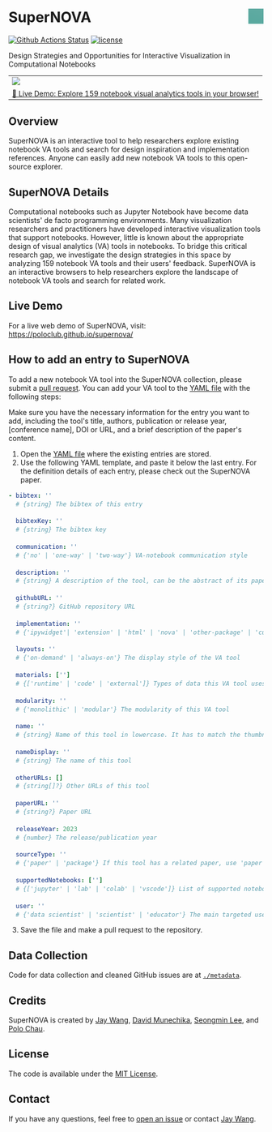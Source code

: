 # SuperNOVA <a href="https://poloclub.github.io/supernova/"><img align="right" src="public/favicon.svg" width="30" height="30"></img></a>


[![Github Actions Status](https://github.com/poloclub/supernova/workflows/build/badge.svg)](https://github.com/poloclub/supernova/actions/workflows/build.yml)
[![license](https://img.shields.io/badge/License-MIT-success)](https://github.com/poloclub/supernova/blob/master/LICENSE)

Design Strategies and Opportunities for Interactive Visualization in Computational Notebooks

<table>
  <tr>
    <td colspan="1"><a href="https://poloclub.github.io/supernova"><img src='https://i.imgur.com/wy2NbdR.png'></a></td>
  </tr>
  <tr></tr>
  <tr align="center">
    <td><a href="https://poloclub.github.io/supernova">🚀 Live Demo: Explore 159 notebook visual analytics tools in your browser!</a></td>
    <!-- <td><a href="https://youtu.be/3eGqTmsStJM">📺 Demo Video</a></td>
    <td><a href="https://youtu.be/l1mr9z1TuAk">👨🏻‍🏫 Conference Talk</a></td>
    <td><a href="https://arxiv.org/abs/2209.09227">📖 Research Paper</a></td> -->
  </tr>
</table>


## Overview

SuperNOVA is an interactive tool to help researchers explore existing notebook VA tools and search for design inspiration and implementation references. Anyone can easily add new notebook VA tools to this open-source explorer.

## SuperNOVA Details

Computational notebooks such as Jupyter Notebook have become data scientists' de facto programming environments. Many visualization researchers and practitioners have developed interactive visualization tools that support notebooks. However, little is known about the appropriate design of visual analytics (VA) tools in notebooks. To bridge this critical research gap, we investigate the design strategies in this space by analyzing 159 notebook VA tools and their users' feedback. SuperNOVA is an interactive browsers to help researchers explore the landscape of notebook VA tools and search for related work.

## Live Demo

For a live web demo of SuperNOVA, visit: <https://poloclub.github.io/supernova/>

## How to add an entry to SuperNOVA

To add a new notebook VA tool into the SuperNOVA collection, please submit a [pull request](https://github.com/poloclub/supernova/pulls). You can add your VA tool to the [YAML file](https://github.com/poloclub/supernova/blob/main/src/data/supernova.yaml) with the following steps:

Make sure you have the necessary information for the entry you want to add, including the tool's title, authors, publication or release year, [conference name], DOI or URL, and a brief description of the paper's content.

1. Open the [YAML file](https://github.com/poloclub/supernova/blob/main/src/data/supernova.yaml) where the existing entries are stored.
2. Use the following YAML template, and paste it below the last entry. For the definition details of each entry, please check out the SuperNOVA paper.

```yaml
- bibtex: ''
  # {string} The bibtex of this entry

  bibtexKey: ''
  # {string} The bibtex key

  communication: ''
  # {'no' | 'one-way' | 'two-way'} VA-notebook communication style

  description: ''
  # {string} A description of the tool, can be the abstract of its paper

  githubURL: ''
  # {string?} GitHub repository URL

  implementation: ''
  # {'ipywidget'| 'extension' | 'html' | 'nova' | 'other-package' | 'custom'} Implementation strategy

  layouts: ''
  # {'on-demand' | 'always-on'} The display style of the VA tool

  materials: ['']
  # {['runtime' | 'code' | 'external']} Types of data this VA tool uses

  modularity: ''
  # {'monolithic' | 'modular'} The modularity of this VA tool

  name: ''
  # {string} Name of this tool in lowercase. It has to match the thumbnail file name.

  nameDisplay: ''
  # {string} The name of this tool

  otherURLs: []
  # {string[]?} Other URLs of this tool

  paperURL: ''
  # {string?} Paper URL

  releaseYear: 2023
  # {number} The release/publication year

  sourceType: ''
  # {'paper' | 'package'} If this tool has a related paper, use 'paper'.

  supportedNotebooks: ['']
  # {['jupyter' | 'lab' | 'colab' | 'vscode']} List of supported notebook platforms

  user: ''
  # {'data scientist' | 'scientist' | 'educator'} The main targeted users
```

3. Save the file and make a pull request to the repository.

## Data Collection

Code for data collection and cleaned GitHub issues are at [`./metadata`](./metadata).

## Credits

SuperNOVA is created by <a href='https://zijie.wang/' target='_blank'>Jay Wang</a>, <a href='https://www.davidmunechika.com' target='_blank'>David Munechika</a>, <a href='http://www.seongmin.xyz' target='_blank'>Seongmin Lee</a>, and <a href='' target='_blank'>Polo Chau</a>.

<!-- ## Citation

```bibTeX

``` -->

## License

The code is available under the [MIT License](https://github.com/poloclub/supernova/blob/master/LICENSE).

## Contact

If you have any questions, feel free to [open an issue](https://github.com/poloclub/supernova/issues/new) or contact [Jay Wang](https://zijie.wang).
